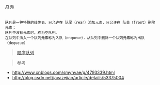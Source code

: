 ###### 队列

```
队列是一种特殊的线性表，只允许在 队尾（rear）添加元素，只允许在 队首（front）删除元素；
队列中没有元素时，称为空队列。
在队列中插入一个队列元素称为入队（enqueue），从队列中删除一个队列元素称为出队（dequeue）

```
> [顺序队列](ArrayQueue.md)


> 参考
- http://www.cnblogs.com/smyhvae/p/4793339.html
- http://blog.csdn.net/javazejian/article/details/53375004
